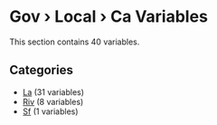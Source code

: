 # Gov › Local › Ca Variables

This section contains 40 variables.

## Categories

- [La](la/index.md) (31 variables)
- [Riv](riv/index.md) (8 variables)
- [Sf](sf/index.md) (1 variables)
